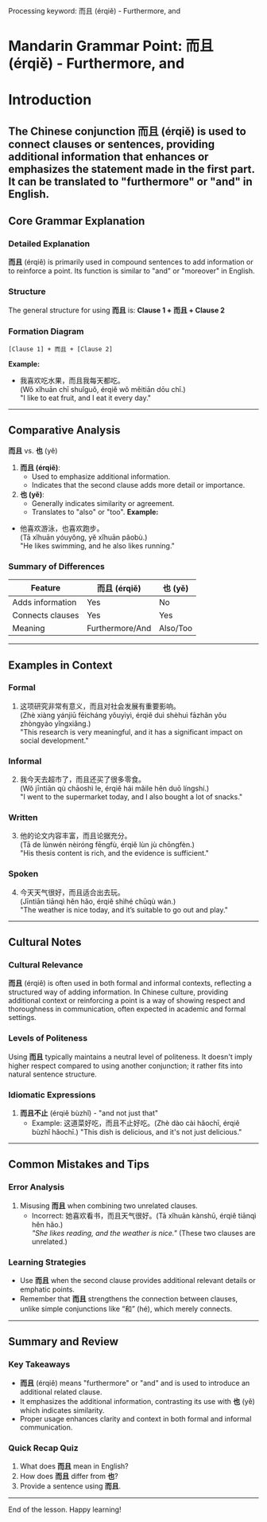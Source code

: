 Processing keyword: 而且 (érqiě) - Furthermore, and
# Mandarin Grammar Point: 而且 (érqiě) - Furthermore, and
# Introduction
The Chinese conjunction **而且** (érqiě) is used to connect clauses or sentences, providing additional information that enhances or emphasizes the statement made in the first part. It can be translated to "furthermore" or "and" in English. 
---
## Core Grammar Explanation
### Detailed Explanation
**而且** (érqiě) is primarily used in compound sentences to add information or to reinforce a point. Its function is similar to "and" or "moreover" in English.
### Structure
The general structure for using **而且** is:
**Clause 1 + 而且 + Clause 2**
### Formation Diagram
```
[Clause 1] + 而且 + [Clause 2]
```
**Example:**
- 我喜欢吃水果，而且我每天都吃。  
  (Wǒ xǐhuān chī shuǐguǒ, érqiě wǒ měitiān dōu chī.)  
  "I like to eat fruit, and I eat it every day."
---
## Comparative Analysis
**而且** vs. **也** (yě)
1. **而且 (érqiě)**:
   - Used to emphasize additional information.
   - Indicates that the second clause adds more detail or importance.
2. **也 (yě)**:
   - Generally indicates similarity or agreement.
   - Translates to "also" or "too".
**Example:**
- 他喜欢游泳，也喜欢跑步。  
  (Tā xǐhuān yóuyǒng, yě xǐhuān pǎobù.)  
  "He likes swimming, and he also likes running."
### Summary of Differences
| Feature         | 而且 (érqiě)      | 也 (yě)          |
|----------------|-------------------|-------------------|
| Adds information| Yes               | No                |
| Connects clauses| Yes               | Yes               |
| Meaning        | Furthermore/And   | Also/Too          |
---
## Examples in Context
### Formal
1. 这项研究非常有意义，而且对社会发展有重要影响。  
   (Zhè xiàng yánjiū fēicháng yǒuyìyì, érqiě duì shèhuì fāzhǎn yǒu zhòngyào yǐngxiǎng.)  
   "This research is very meaningful, and it has a significant impact on social development."
### Informal
2. 我今天去超市了，而且还买了很多零食。  
   (Wǒ jīntiān qù chāoshì le, érqiě hái mǎile hěn duō língshí.)  
   "I went to the supermarket today, and I also bought a lot of snacks."
### Written
3. 他的论文内容丰富，而且论据充分。  
   (Tā de lùnwén nèiróng fēngfù, érqiě lùn jù chōngfèn.)  
   "His thesis content is rich, and the evidence is sufficient."
### Spoken
4. 今天天气很好，而且适合出去玩。  
   (Jīntiān tiānqì hěn hǎo, érqiě shìhé chūqù wán.)  
   "The weather is nice today, and it’s suitable to go out and play."
---
## Cultural Notes
### Cultural Relevance
**而且** (érqiě) is often used in both formal and informal contexts, reflecting a structured way of adding information. In Chinese culture, providing additional context or reinforcing a point is a way of showing respect and thoroughness in communication, often expected in academic and formal settings. 
### Levels of Politeness
Using **而且** typically maintains a neutral level of politeness. It doesn't imply higher respect compared to using another conjunction; it rather fits into natural sentence structure.
### Idiomatic Expressions
1. **而且不止** (érqiě bùzhǐ) - "and not just that"
   - Example: 这道菜好吃，而且不止好吃。(Zhè dào cài hǎochī, érqiě bùzhǐ hǎochī.) "This dish is delicious, and it's not just delicious."
---
## Common Mistakes and Tips
### Error Analysis
1. Misusing **而且** when combining two unrelated clauses.
   - Incorrect: 她喜欢看书，而且天气很好。(Tā xǐhuān kànshū, érqiě tiānqì hěn hǎo.)  
   *"She likes reading, and the weather is nice."* (These two clauses are unrelated.)
   
### Learning Strategies
- Use **而且** when the second clause provides additional relevant details or emphatic points.
- Remember that **而且** strengthens the connection between clauses, unlike simple conjunctions like “和” (hé), which merely connects.
---
## Summary and Review
### Key Takeaways
- **而且** (érqiě) means "furthermore" or "and" and is used to introduce an additional related clause.
- It emphasizes the additional information, contrasting its use with **也** (yě) which indicates similarity.
- Proper usage enhances clarity and context in both formal and informal communication.
### Quick Recap Quiz
1. What does **而且** mean in English?
2. How does **而且** differ from **也**?
3. Provide a sentence using **而且**.
---
End of the lesson. Happy learning!
